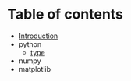 # Table of contents

* [Introduction](README.md)
* python
    * [type](numpy/type.md)
* numpy
* matplotlib